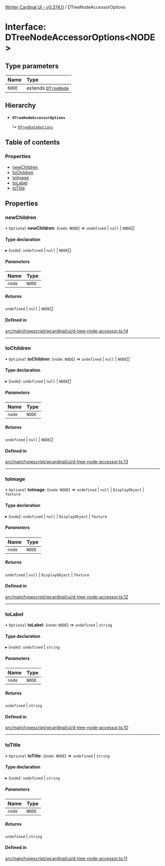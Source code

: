 [Winter Cardinal UI - v0.374.0](../index.md) / DTreeNodeAccessorOptions

# Interface: DTreeNodeAccessorOptions\<NODE\>

## Type parameters

| Name | Type |
| :------ | :------ |
| `NODE` | extends [`DTreeNode`](DTreeNode.md) |

## Hierarchy

- **`DTreeNodeAccessorOptions`**

  ↳ [`DTreeDataOptions`](DTreeDataOptions.md)

## Table of contents

### Properties

- [newChildren](DTreeNodeAccessorOptions.md#newchildren)
- [toChildren](DTreeNodeAccessorOptions.md#tochildren)
- [toImage](DTreeNodeAccessorOptions.md#toimage)
- [toLabel](DTreeNodeAccessorOptions.md#tolabel)
- [toTitle](DTreeNodeAccessorOptions.md#totitle)

## Properties

### newChildren

• `Optional` **newChildren**: (`node`: `NODE`) => `undefined` \| ``null`` \| `NODE`[]

#### Type declaration

▸ (`node`): `undefined` \| ``null`` \| `NODE`[]

##### Parameters

| Name | Type |
| :------ | :------ |
| `node` | `NODE` |

##### Returns

`undefined` \| ``null`` \| `NODE`[]

#### Defined in

[src/main/typescript/wcardinal/ui/d-tree-node-accessor.ts:14](https://github.com/winter-cardinal/winter-cardinal-ui/blob/v0.310.1/src/main/typescript/wcardinal/ui/d-tree-node-accessor.ts#L14)

___

### toChildren

• `Optional` **toChildren**: (`node`: `NODE`) => `undefined` \| ``null`` \| `NODE`[]

#### Type declaration

▸ (`node`): `undefined` \| ``null`` \| `NODE`[]

##### Parameters

| Name | Type |
| :------ | :------ |
| `node` | `NODE` |

##### Returns

`undefined` \| ``null`` \| `NODE`[]

#### Defined in

[src/main/typescript/wcardinal/ui/d-tree-node-accessor.ts:13](https://github.com/winter-cardinal/winter-cardinal-ui/blob/v0.310.1/src/main/typescript/wcardinal/ui/d-tree-node-accessor.ts#L13)

___

### toImage

• `Optional` **toImage**: (`node`: `NODE`) => `undefined` \| ``null`` \| `DisplayObject` \| `Texture`

#### Type declaration

▸ (`node`): `undefined` \| ``null`` \| `DisplayObject` \| `Texture`

##### Parameters

| Name | Type |
| :------ | :------ |
| `node` | `NODE` |

##### Returns

`undefined` \| ``null`` \| `DisplayObject` \| `Texture`

#### Defined in

[src/main/typescript/wcardinal/ui/d-tree-node-accessor.ts:12](https://github.com/winter-cardinal/winter-cardinal-ui/blob/v0.310.1/src/main/typescript/wcardinal/ui/d-tree-node-accessor.ts#L12)

___

### toLabel

• `Optional` **toLabel**: (`node`: `NODE`) => `undefined` \| `string`

#### Type declaration

▸ (`node`): `undefined` \| `string`

##### Parameters

| Name | Type |
| :------ | :------ |
| `node` | `NODE` |

##### Returns

`undefined` \| `string`

#### Defined in

[src/main/typescript/wcardinal/ui/d-tree-node-accessor.ts:10](https://github.com/winter-cardinal/winter-cardinal-ui/blob/v0.310.1/src/main/typescript/wcardinal/ui/d-tree-node-accessor.ts#L10)

___

### toTitle

• `Optional` **toTitle**: (`node`: `NODE`) => `undefined` \| `string`

#### Type declaration

▸ (`node`): `undefined` \| `string`

##### Parameters

| Name | Type |
| :------ | :------ |
| `node` | `NODE` |

##### Returns

`undefined` \| `string`

#### Defined in

[src/main/typescript/wcardinal/ui/d-tree-node-accessor.ts:11](https://github.com/winter-cardinal/winter-cardinal-ui/blob/v0.310.1/src/main/typescript/wcardinal/ui/d-tree-node-accessor.ts#L11)
